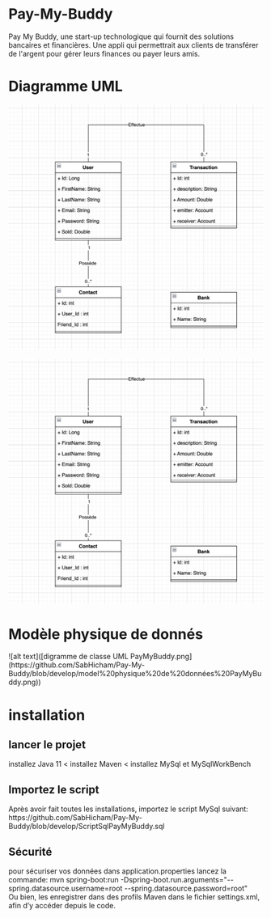 <h1>Pay-My-Buddy</h1>
Pay My Buddy, une start-up technologique qui fournit des solutions bancaires et financières.
Une appli qui permettrait aux clients de transférer de l'argent pour gérer leurs finances ou payer leurs amis.
<h1>Diagramme UML</h1>
<img width="901" alt="uml_p6" src="https://github.com/SabHicham/Pay-My-Buddy/blob/c7d2be57946d8b7e028aa4f09b79778e44f9fd9c/digramme%20de%20classe%20UML%20PayMyBuddy.png">

![alt text](https://github.com/SabHicham/Pay-My-Buddy/blob/c7d2be57946d8b7e028aa4f09b79778e44f9fd9c/digramme%20de%20classe%20UML%20PayMyBuddy.png)
<h1>Modèle physique de donnés</h1>
![alt text]([digramme de classe UML PayMyBuddy.png](https://github.com/SabHicham/Pay-My-Buddy/blob/develop/model%20physique%20de%20données%20PayMyBuddy.png))
<h1>installation</h1>
<h2>lancer le projet</h2>
installez Java 11
<
installez Maven
<
installez MySql et MySqlWorkBench
<h2>Importez le script</h2>
Après avoir fait toutes les installations, importez le script MySql suivant:
https://github.com/SabHicham/Pay-My-Buddy/blob/develop/ScriptSqlPayMyBuddy.sql

<h2>Sécurité</h2>
pour sécuriser vos données dans application.properties lancez la commande:
mvn spring-boot:run -Dspring-boot.run.arguments="--spring.datasource.username=root --spring.datasource.password=root"
</br>
Ou bien, les enregistrer dans des profils Maven dans le fichier settings.xml, afin d’y accéder depuis le code.

